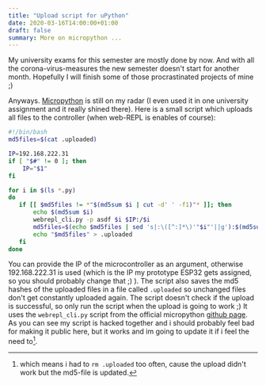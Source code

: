 ```yaml
---
title: "Upload script for uPython"
date: 2020-03-16T14:00:00+01:00
draft: false
summary: More on micropython ...
---
```


My university exams for this semester are mostly done by now. And with all the corona-virus-measures the new semester doesn't start for another month. Hopefully I will finish some of those procrastinated projects of mine ;)

Anyways. [Micropython](https://micropython.org/) is still on my radar (I even used it in one university assignment and it really shined there).
Here is a small script which uploads all files to the controller (when web-REPL is enables of course):

```bash
#!/bin/bash
md5files=$(cat .uploaded)

IP=192.168.222.31
if [ "$#" != 0 ]; then
	IP="$1"
fi

for i in $(ls *.py)
do
   if [[ $md5files != *"$(md5sum $i | cut -d' ' -f1)"* ]]; then
       echo $(md5sum $i)
       webrepl_cli.py -p asdf $i $IP:/$i
       md5files=$(echo $md5files | sed 's|:\([^:]*\)'"$i"'||g'):$(md5sum "$i")
       echo "$md5files" > .uploaded
   fi
done
```
You can provide the IP of the microcontroller as an argument, otherwise 192.168.222.31 is used (which is the IP my prototype ESP32 gets assigned, so you should probably change that ;) ).
The script also saves the md5 hashes of the uploaded files in a file called `.uploaded` so unchanged files don't get constantly uploaded again. The script doesn't check if the upload is successful, so only run the script when the upload is going to work ;)
It uses the `webrepl_cli.py` script from the official micropython [github page](https://github.com/micropython/webrepl).
As you can see my script is hacked together and i should probably feel bad for making it public here, but it works and im going to update it if i feel the need to[^1].

[^1]: which means i had to `rm .uploaded` too often, cause the upload didn't work but the md5-file is updated.
